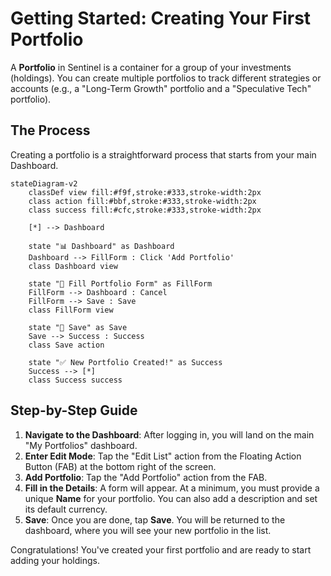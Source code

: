 # Getting Started: Creating Your First Portfolio

A **Portfolio** in Sentinel is a container for a group of your investments (holdings). You can create multiple portfolios to track different strategies or accounts (e.g., a "Long-Term Growth" portfolio and a "Speculative Tech" portfolio).

## The Process

Creating a portfolio is a straightforward process that starts from your main Dashboard.

```mermaid
stateDiagram-v2
    classDef view fill:#f9f,stroke:#333,stroke-width:2px
    class action fill:#bbf,stroke:#333,stroke-width:2px
    class success fill:#cfc,stroke:#333,stroke-width:2px

    [*] --> Dashboard

    state "📊 Dashboard" as Dashboard
    Dashboard --> FillForm : Click 'Add Portfolio'
    class Dashboard view

    state "📝 Fill Portfolio Form" as FillForm
    FillForm --> Dashboard : Cancel
    FillForm --> Save : Save
    class FillForm view

    state "💾 Save" as Save
    Save --> Success : Success
    class Save action
    
    state "✅ New Portfolio Created!" as Success
    Success --> [*]
    class Success success
```

## Step-by-Step Guide

1.  **Navigate to the Dashboard**: After logging in, you will land on the main "My Portfolios" dashboard.
2.  **Enter Edit Mode**: Tap the "Edit List" action from the Floating Action Button (FAB) at the bottom right of the screen.
3.  **Add Portfolio**: Tap the "Add Portfolio" action from the FAB.
4.  **Fill in the Details**: A form will appear. At a minimum, you must provide a unique **Name** for your portfolio. You can also add a description and set its default currency.
5.  **Save**: Once you are done, tap **Save**. You will be returned to the dashboard, where you will see your new portfolio in the list.

Congratulations! You've created your first portfolio and are ready to start adding your holdings.

